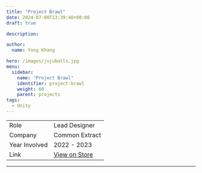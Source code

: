 ```yaml
---
title: "Project Brawl"
date: 2024-07-08T13:39:48+08:00
draft: true

description:

author:
  name: Yong Khang

hero: /images/jujuballs.jpg
menu:
  sidebar:
    name: "Project Brawl"
    identifier: project-brawl
    weight: 60
    parent: projects
tags:
  - Unity
---
```


<table style="margin-left: auto; margin-right: auto;">
  <tr><td>Role</td>					<td>Lead Designer</td>
  <tr><td>Company</td>				<td>Common Extract</td>
  <tr><td>Year Involved</td>		<td>2022 - 2023</td>
  <tr><td>Link</td>		<td><a href="https://example.com">View on Store</a></td>
</table>

---


